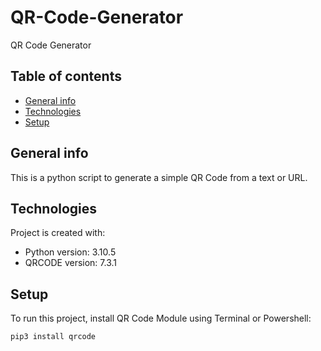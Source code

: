 # QR-Code-Generator
QR Code Generator
## Table of contents
* [General info](#general-info)
* [Technologies](#technologies)
* [Setup](#setup)

## General info
This is a python script to generate a simple QR Code from a text or URL.
	
## Technologies
Project is created with:
* Python version: 3.10.5
* QRCODE version: 7.3.1
	
## Setup
To run this project, install QR Code Module using Terminal or Powershell:

```
pip3 install qrcode
```
